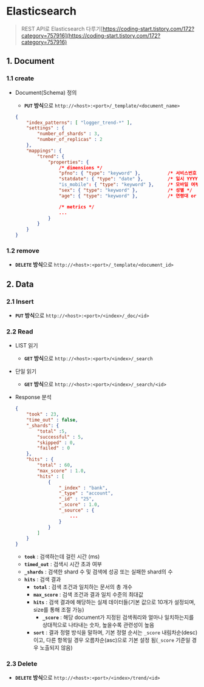 # Elasticsearch

> REST API로 Elasticsearch 다루기[https://coding-start.tistory.com/172?category=757916](https://coding-start.tistory.com/172?category=757916)

## 1. Document

### 1.1 create

- Document(Schema) 정의

  - **`PUT` 방식**으로 `http://<host>:<port>/_template/<document_name>`

  ```json
  {
      "index_patterns": [ "logger_trend-*" ],
      "settings" : {
          "number_of_shards" : 3,
          "number_of_replicas" : 2
      },
      "mappings": {
          "trend": {
              "properties": {
                  /* dimensions */
                  "pfno": { "type": "keyword" },          /* 서비스번호 */
                  "statdate": { "type": "date" },         /* 일시 YYYY-MM-DD HH:00:00 */
                  "is_mobile": { "type": "keyword" },     /* 모바일 여부 ('Y', 'N') */
                  "sex": { "type": "keyword" },           /* 성별 */
                  "age": { "type": "keyword" },           /* 연령대 or 회원특성코드 */
  
                  /* metrics */
                  ...
              }
          }
      }
  }
  ```

### 1.2 remove

- **`DELETE` 방식**으로 `http://<host>:<port>/_template/<document_id>`

## 2. Data

### 2.1 Insert

- **`PUT` 방식**으로 `http://<host>:<port>/<index>/_doc/<id>`

### 2.2 Read

- LIST 읽기
  
  - **`GET` 방식**으로 `http://<host>:<port>/<index>/_search`
  
- 단일 읽기
  
  - **`GET` 방식**으로 `http://<host>:<port>/<index>/_search/<id>`
  
- Response 분석

  ```json
  {
      "took" : 23,
      "time_out" : false,
      "_shards": {
          "total" :5,
          "successful" : 5,
          "skipped" : 0,
          "failed" : 0
      },
      "hits" : {
          "total" : 60,
          "max_score" : 1.0,
          "hits" : [
              {
                  "_index" : "bank",
                  "_type" : "account",
                  "_id" : "25",
                  "_score" : 1.0,
                  "_source" : {
                      ...
                  }
              }
          ]
      }
  }
  ```

  - **`took`** : 검색하는데 걸린 시간 (ms)
  - **`timed_out`** : 검색시 시간 초과 여부
  - **`_shards`** : 검색한 shard 수 및 검색에 성공 또는 실패한 shard의 수
  - **`hits`** : 검색 결과
    - **`total`** : 검색 조건과 일치하는 문서의 총 개수
    - **`max_score`** : 검색 조건과 결과 일치 수준의 최대값
    - **`hits`** : 검색 결과에 해당하는 실제 데이터들(기본 값으로 10개가 설정되며, size를 통해 조절 가능)
      - **`_score`** : 해당 document가 지정된 검색쿼리와 얼마나 일치하는지를 상대적으로 나타내는 숫자, 높을수록 관련성이 높음
    - **`sort`** : 결과 정렬 방식을 말하며, 기본 정렬 순서는 `_score` 내림차순(desc)이고, 다른 항목일 경우 오름차순(asc)으로 기본 설정 됨(`_score` 기준일 경우 노출되지 않음)

### 2.3 Delete

- **`DELETE` 방식**으로 `http://<host>:<port>/<index>/trend/<id>`

